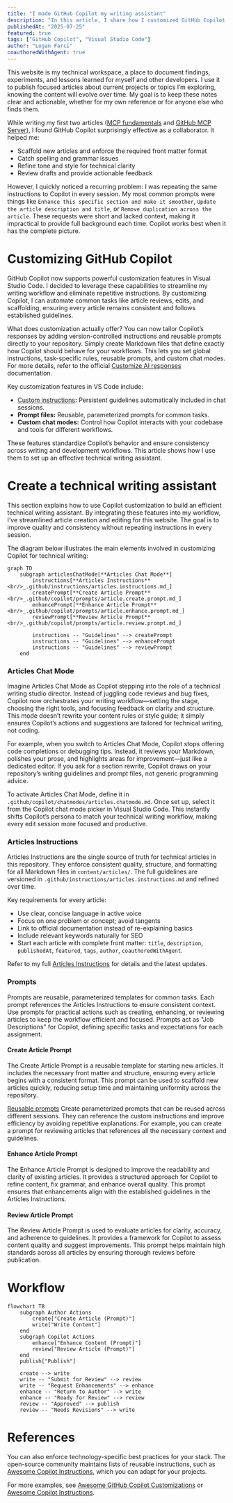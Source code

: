 ```yaml
---
title: "I made GitHub Copilot my writing assistant"
description: "In this article, I share how I customized GitHub Copilot to enhance my writing workflow for technical articles on my personal website."
publishedAt: "2025-07-25"
featured: true
tags: ["GitHub Copilot", "Visual Studio Code"]
author: "Logan Farci"
coauthoredWithAgent: true
---
```


This website is my technical workspace, a place to document findings, experiments, and lessons learned for myself and other developers. I use it to publish focused articles about current projects or topics I’m exploring, knowing the content will evolve over time. My goal is to keep these notes clear and actionable, whether for my own reference or for anyone else who finds them.

While writing my first two articles ([MCP fundamentals](https://www.loganfarci.com/articles/mcp) and [GitHub MCP Server](https://www.loganfarci.com/articles/github-mcp-server)), I found GitHub Copilot surprisingly effective as a collaborator. It helped me:

-   Scaffold new articles and enforce the required front matter format
-   Catch spelling and grammar issues
-   Refine tone and style for technical clarity
-   Review drafts and provide actionable feedback

However, I quickly noticed a recurring problem: I was repeating the same instructions to Copilot in every session. My most common prompts were things like `Enhance this specific section and make it smoother`, `Update the article description and title`, or `Remove duplication across the article`. These requests were short and lacked context, making it impractical to provide full background each time. Copilot works best when it has the complete picture.

# Customizing GitHub Copilot

GitHub Copilot now supports powerful customization features in Visual Studio Code. I decided to leverage these capabilities to streamline my writing workflow and eliminate repetitive instructions. By customizing Copilot, I can automate common tasks like article reviews, edits, and scaffolding, ensuring every article remains consistent and follows established guidelines.

What does customization actually offer? You can now tailor Copilot’s responses by adding version-controlled instructions and reusable prompts directly to your repository. Simply create Markdown files that define exactly how Copilot should behave for your workflows. This lets you set global instructions, task-specific rules, reusable prompts, and custom chat modes. For more details, refer to the official [Customize AI responses](https://code.visualstudio.com/docs/copilot/copilot-customization) documentation.

Key customization features in VS Code include:

-   [Custom instructions](https://code.visualstudio.com/docs/copilot/copilot-customization#_custom-instructions)**:** Persistent guidelines automatically included in chat sessions.
-   **Prompt files:** Reusable, parameterized prompts for common tasks.
-   **Custom chat modes:** Control how Copilot interacts with your codebase and tools for different workflows.

These features standardize Copilot’s behavior and ensure consistency across writing and development workflows. This article shows how I use them to set up an effective technical writing assistant.

# Create a technical writing assistant

This section explains how to use Copilot customization to build an efficient technical writing assistant. By integrating these features into my workflow, I’ve streamlined article creation and editing for this website. The goal is to improve quality and consistency without repeating instructions in every session.

The diagram below illustrates the main elements involved in customizing Copilot for technical writing:

```mermaid
graph TD
    subgraph articlesChatMode[**Articles Chat Mode**]
        instructions[**Articles Instructions**<br/>_.github/instructions/articles.instructions.md_]
        createPrompt[**Create Article Prompt**<br/>_.github/copilot/prompts/article.create.prompt.md_]
        enhancePrompt[**Enhance Article Prompt**<br/>_.github/copilot/prompts/article.enhance.prompt.md_]
        reviewPrompt[**Review Article Prompt**<br/>_.github/copilot/prompts/article.review.prompt.md_]

        instructions -- "Guidelines" --> createPrompt
        instructions -- "Guidelines" --> enhancePrompt
        instructions -- "Guidelines" --> reviewPrompt
    end
```

### Articles Chat Mode

Imagine Articles Chat Mode as Copilot stepping into the role of a technical writing studio director. Instead of juggling code reviews and bug fixes, Copilot now orchestrates your writing workflow—setting the stage, choosing the right tools, and focusing feedback on clarity and structure. This mode doesn’t rewrite your content rules or style guide; it simply ensures Copilot’s actions and suggestions are tailored for technical writing, not coding.

For example, when you switch to Articles Chat Mode, Copilot stops offering code completions or debugging tips. Instead, it reviews your Markdown, polishes your prose, and highlights areas for improvement—just like a dedicated editor. If you ask for a section rewrite, Copilot draws on your repository’s writing guidelines and prompt files, not generic programming advice.

To activate Articles Chat Mode, define it in `.github/copilot/chatmodes/articles.chatmode.md`. Once set up, select it from the Copilot chat mode picker in Visual Studio Code. This instantly shifts Copilot’s persona to match your technical writing workflow, making every edit session more focused and productive.

### Articles Instructions

Articles Instructions are the single source of truth for technical articles in this repository. They enforce consistent quality, structure, and formatting for all Markdown files in `content/articles/`. The full guidelines are versioned in `.github/instructions/articles.instructions.md` and refined over time.

Key requirements for every article:

-   Use clear, concise language in active voice
-   Focus on one problem or concept; avoid tangents
-   Link to official documentation instead of re-explaining basics
-   Include relevant keywords naturally for SEO
-   Start each article with complete front matter: `title`, `description`, `publishedAt`, `featured`, `tags`, `author`, `coauthoredWithAgent`.

Refer to my full [Articles Instructions](https://github.com/lfarci/loganfarci.com/blob/main/.github/instructions/articles.instructions.md) for details and the latest updates.

### Prompts

Prompts are reusable, parameterized templates for common tasks. Each prompt references the Articles Instructions to ensure consistent context. Use prompts for practical actions such as creating, enhancing, or reviewing articles to keep the workflow efficient and focused. Prompts act as "Job Descriptions" for Copilot, defining specific tasks and expectations for each assignment.

#### Create Article Prompt

The Create Article Prompt is a reusable template for starting new articles. It includes the necessary front matter and structure, ensuring every article begins with a consistent format. This prompt can be used to scaffold new articles quickly, reducing setup time and maintaining uniformity across the repository.

[Reusable prompts](https://code.visualstudio.com/docs/copilot/copilot-customization#_prompt-files-experimental) Create parameterized prompts that can be reused across different sessions. They can reference the custom instructions and improve efficiency by avoiding repetitive explanations. For example, you can create a prompt for reviewing articles that references all the necessary context and guidelines.

#### Enhance Article Prompt

The Enhance Article Prompt is designed to improve the readability and clarity of existing articles. It provides a structured approach for Copilot to refine content, fix grammar, and enhance overall quality. This prompt ensures that enhancements align with the established guidelines in the Articles Instructions.

#### Review Article Prompt

The Review Article Prompt is used to evaluate articles for clarity, accuracy, and adherence to guidelines. It provides a framework for Copilot to assess content quality and suggest improvements. This prompt helps maintain high standards across all articles by ensuring thorough reviews before publication.

# Workflow

```mermaid
flowchart TB
    subgraph Author Actions
        create["Create Article (Prompt)"]
        write["Write Content"]
    end
    subgraph Copilot Actions
        enhance["Enhance Content (Prompt)"]
        review["Review Article (Prompt)"]
    end
    publish["Publish"]

    create --> write
    write -- "Submit for Review" --> review
    write -- "Request Enhancements" --> enhance
    enhance -- "Return to Author" --> write
    enhance -- "Ready for Review" --> review
    review -- "Approved" --> publish
    review -- "Needs Revisions" --> write
```

# References

You can also enforce technology-specific best practices for your stack. The open-source community maintains lists of reusable instructions, such as [Awesome Copilot Instructions](https://github.com/Code-and-Sorts/awesome-copilot-instructions), which you can adapt for your projects.

For more examples, see [Awesome GitHub Copilot Customizations](https://github.com/github/awesome-copilot) or [Awesome Copilot Instructions](https://github.com/Code-and-Sorts/awesome-copilot-instructions).
